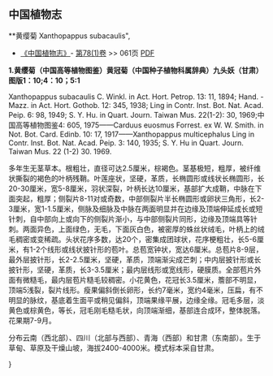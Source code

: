 
## 中国植物志

**黄缨菊 Xanthopappus subacaulis",

* [《中国植物志》](http://www.iplant.cn/frps)- [第78(1)卷](http://www.iplant.cn/frps/vol/78(1)) >> 061页 [PDF](http://www.iplant.cn/frps/pdf/78(1)/061.PDF)

**1.黄缨菊（中国高等植物图鉴）黄冠菊（中国种子植物科属辞典）九头妖（甘肃）图版1：10;4：10；5:1**

Xanthopappus subacaulis C. Winkl. in Act. Hort. Petrop. 13: 11, 1894; Hand. -Mazz. in Act. Hort. Gothob. 12: 345, 1938; Ling in Contr. Inst. Bot. Nat. Acad. Peip. 6: 98, 1949; S. Y. Hu. in Quart. Journ. Taiwan Mus. 22(1-2): 30, 1969;中国高等植物图鉴4: 605, 1975——Carduus euosmus Forrest. ex W. W. Smith. in Not. Bot. Card. Edinb. 10: 17, 1917——Xanthopappus multicephalus Ling in Contr. Inst. Bot. Nat. Acad. Peip. 3: 140, 1935; S. Y. Hu in Quart. Journ. Taiwan Mus. 22 (1-2) 30. 1969.

多年生无茎草本。根粗壮，直径可达2.5厘米，棕褐色。茎基极短，粗厚，被纤维状撕裂的褐色的叶柄残鞘。叶莲座状，坚硬，革质，长椭圆形或线状长椭圆形，长20-30厘米，宽5-8厘米，羽状深裂，叶柄长达10厘米，基部扩大成鞘，中脉在下面突起，粗厚；侧裂片8-11对或奇数，中部侧裂片半长椭圆形或卵状三角形，长2-3厘米，宽1-1.5厘米，侧脉及细脉及中脉在两面明显并在边缘及顶端伸延成长或短针刺，自中部向上或向下的侧裂片渐小，与中部侧裂片同形，边缘及顶端具等针刺。两面异色，上面绿色，无毛，下面灰白色，被密厚的蛛丝状绒毛，叶柄上的绒毛稠密或变稀疏。头状花序多数，达20个，密集成团球状，花序梗粗壮，长5-6厘米，有1-2个线形或线状披针形的苞叶。总苞宽钟状，宽达6厘米。总苞片8-9层，最外层披针形，长2-2.5厘米，坚硬，革质，顶端渐尖成芒刺；中内层披针形或长披针形，坚硬，革质，长3-3.5厘米；最内层线形或宽线形，硬膜质。全部苞片外面有微糙毛，最内层苞片糙毛较稠密。小花黄色，花冠长3.5厘米，簷部不明显，顶端5浅裂，裂片线形。瘦果偏斜倒长卵形，长约7毫米，宽约4毫米，压扁，有不明显的脉纹，基底着生面平或稍见偏斜，顶端果缘平展，边缘全缘。冠毛多层，淡黄色或棕黄色，等长，冠毛刚毛糙毛状，向顶端渐细，基部连合成环，整体脱落。花果期7-9月。

分布云南（西北部）、四川（北部与西部）、青海（西部）和甘肃（东南部）。生于草甸、草原及干燥山坡，海拔2400-4000米。模式标本采自甘肃。

}